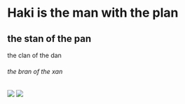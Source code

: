 # Haki is the man with the plan
## the stan of the pan
the clan of the dan
###### the bran of the xan
<span>
  <img align="center" src="https://github-readme-stats.vercel.app/api?username=kimeiga&show_icons=true&theme=tokyonight&locale=tr" />
</span>
<span>
  <img align="center" src="https://github-readme-stats.vercel.app/api/top-langs/?username=kimeiga&theme=tokyonight&locale=tr" />
</span>
